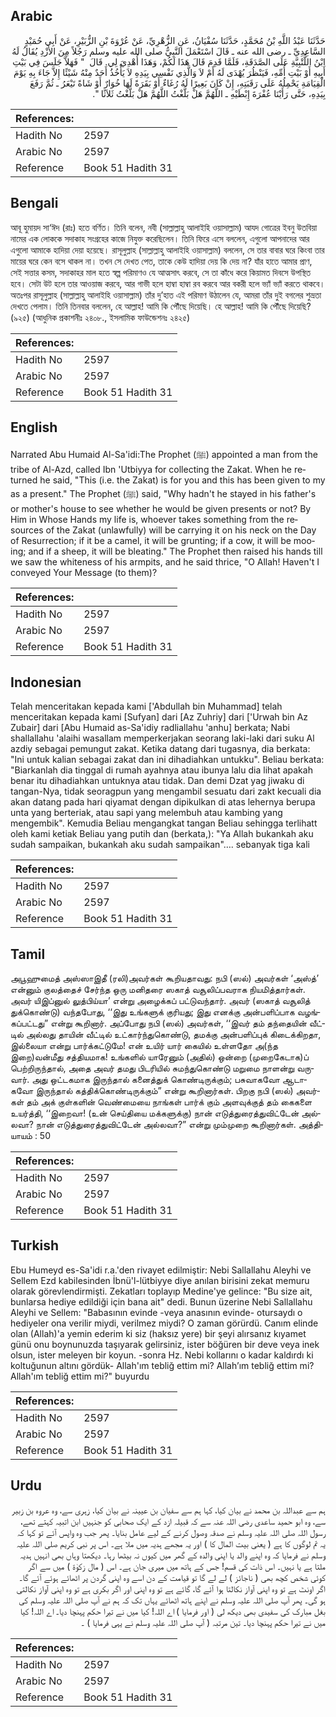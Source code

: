 ## Arabic


<div dir="rtl" lang="ar" style={{fontSize:'larger',backgroundColor:'#f8f9fa',padding:20}}>
حَدَّثَنَا عَبْدُ اللَّهِ بْنُ مُحَمَّدٍ، حَدَّثَنَا سُفْيَانُ، عَنِ الزُّهْرِيِّ، عَنْ عُرْوَةَ بْنِ الزُّبَيْرِ، عَنْ أَبِي حُمَيْدٍ السَّاعِدِيِّ ـ رضى الله عنه ـ قَالَ اسْتَعْمَلَ النَّبِيُّ صلى الله عليه وسلم رَجُلاً مِنَ الأَزْدِ يُقَالُ لَهُ ابْنُ اللُّتْبِيَّةِ عَلَى الصَّدَقَةِ، فَلَمَّا قَدِمَ قَالَ هَذَا لَكُمْ، وَهَذَا أُهْدِيَ لِي‏.‏ قَالَ ‏ "‏ فَهَلاَّ جَلَسَ فِي بَيْتِ أَبِيهِ أَوْ بَيْتِ أُمِّهِ، فَيَنْظُرَ يُهْدَى لَهُ أَمْ لاَ وَالَّذِي نَفْسِي بِيَدِهِ لاَ يَأْخُذُ أَحَدٌ مِنْهُ شَيْئًا إِلاَّ جَاءَ بِهِ يَوْمَ الْقِيَامَةِ يَحْمِلُهُ عَلَى رَقَبَتِهِ، إِنْ كَانَ بَعِيرًا لَهُ رُغَاءٌ أَوْ بَقَرَةً لَهَا خُوَارٌ أَوْ شَاةً تَيْعَرُ ـ ثُمَّ رَفَعَ بِيَدِهِ، حَتَّى رَأَيْنَا عُفْرَةَ إِبْطَيْهِ ـ اللَّهُمَّ هَلْ بَلَّغْتُ اللَّهُمَّ هَلْ بَلَّغْتُ ثَلاَثًا ‏"‏‏.‏
</div>
<div style={{backgroundColor:'#f8f9fa',padding:20, marginBottom: 10}}><table> <thead> <tr> <th>References:</th> <th></th> </tr> </thead> <tbody><tr><td>Hadith No</td><td>2597</td></tr><tr><td>Arabic No</td><td>2597</td></tr><tr><td>Reference</td><td>Book 51 Hadith 31</td></tr></tbody></table></div>

## Bengali


<div dir="ltr" lang="bn" style={{fontSize:'larger',backgroundColor:'#f8f9fa',padding:20}}>
আবূ হুমায়দ সা‘ঈদ (রাঃ) হতে বর্ণিত। তিনি বলেন, নবী (সাল্লাল্লাহু আলাইহি ওয়াসাল্লাম) আযদ গোত্রের ইবনু উতবিয়া নামের এক লোককে সদাকাহ সংগ্রহের কাজে নিযুক্ত করেছিলেন। তিনি ফিরে এসে বললেন, এগুলো আপনাদের আর এগুলো আমাকে হাদিয়া দেয়া হয়েছে। রাসূলুল্লাহ (সাল্লাল্লাহু আলাইহি ওয়াসাল্লাম) বললেন, সে তার বাবার ঘরে কিংবা তার মায়ের ঘরে কেন বসে থাকল না। তখন সে দেখত পেত, তাকে কেউ হাদিয়া দেয় কি দেয় না? যাঁর হাতে আমার প্রাণ, সেই সত্তার কসম, সদাকাহর মাল হতে স্বল্প পরিমাণও যে আত্মসাৎ করবে, সে তা কাঁধে করে কিয়ামত দিবসে উপস্থিত হবে। সেটা উট হলে তার আওয়াজ করবে, আর গাভী হলে হাম্বা হাম্বা রব করবে আর বকরী হলে ভ্যাঁ ভ্যাঁ করতে থাকবে। অতঃপর রাসূলুল্লাহ (সাল্লাল্লাহু আলাইহি ওয়াসাল্লাম) তাঁর দু’হাত এই পরিমাণ উঠালেন যে, আমরা তাঁর দুই বগলের শুভ্রতা দেখতে পেলাম। তিনি তিনবার বললেন, হে আল্লাহ! আমি কি পৌঁছে দিয়েছি। হে আল্লাহ! আমি কি পৌঁছে দিয়েছি? (৯২৫) (আধুনিক প্রকাশনীঃ ২৪০৮., ইসলামিক ফাউন্ডেশনঃ ২৪২৫)
</div>
<div style={{backgroundColor:'#f8f9fa',padding:20, marginBottom: 10}}><table> <thead> <tr> <th>References:</th> <th></th> </tr> </thead> <tbody><tr><td>Hadith No</td><td>2597</td></tr><tr><td>Arabic No</td><td>2597</td></tr><tr><td>Reference</td><td>Book 51 Hadith 31</td></tr></tbody></table></div>

## English


<div dir="ltr" lang="en" style={{fontSize:'larger',backgroundColor:'#f8f9fa',padding:20}}>
Narrated Abu Humaid Al-Sa'idi:The Prophet (ﷺ) appointed a man from the tribe of Al-Azd, called Ibn 'Utbiyya for collecting the Zakat. When he returned he said, "This (i.e. the Zakat) is for you and this has been given to my as a present." The Prophet (ﷺ) said, "Why hadn't he stayed in his father's or mother's house to see whether he would be given presents or not? By Him in Whose Hands my life is, whoever takes something from the resources of the Zakat (unlawfully) will be carrying it on his neck on the Day of Resurrection; if it be a camel, it will be grunting; if a cow, it will be mooing; and if a sheep, it will be bleating." The Prophet then raised his hands till we saw the whiteness of his armpits, and he said thrice, "O Allah! Haven't I conveyed Your Message (to them)?
</div>
<div style={{backgroundColor:'#f8f9fa',padding:20, marginBottom: 10}}><table> <thead> <tr> <th>References:</th> <th></th> </tr> </thead> <tbody><tr><td>Hadith No</td><td>2597</td></tr><tr><td>Arabic No</td><td>2597</td></tr><tr><td>Reference</td><td>Book 51 Hadith 31</td></tr></tbody></table></div>

## Indonesian


<div dir="ltr" lang="id" style={{fontSize:'larger',backgroundColor:'#f8f9fa',padding:20}}>
Telah menceritakan kepada kami ['Abdullah bin Muhammad] telah menceritakan kepada kami [Sufyan] dari [Az Zuhriy] dari ['Urwah bin Az Zubair] dari [Abu Humaid as-Sa'idiy radliallahu 'anhu] berkata; Nabi shallallahu 'alaihi wasallam memperkerjakan seorang laki-laki dari suku Al azdiy sebagai pemungut zakat. Ketika datang dari tugasnya, dia berkata: "Ini untuk kalian sebagai zakat dan ini dihadiahkan untukku". Beliau berkata: "Biarkanlah dia tinggal di rumah ayahnya atau ibunya lalu dia lihat apakah benar itu dihadiahkan untuknya atau tidak. Dan demi Dzat yag jiwaku di tangan-Nya, tidak seoragpun yang mengambil sesuatu dari zakt kecuali dia akan datang pada hari qiyamat dengan dipikulkan di atas lehernya berupa unta yang berteriak, atau sapi yang melembuh atau kambing yang mengembik". Kemudia Beliau mengangkat tangan Beliau sehingga terlihatt oleh kami ketiak Beliau yang putih dan (berkata,): "Ya Allah bukankah aku sudah sampaikan, bukankah aku sudah sampaikan"…. sebanyak tiga kali
</div>
<div style={{backgroundColor:'#f8f9fa',padding:20, marginBottom: 10}}><table> <thead> <tr> <th>References:</th> <th></th> </tr> </thead> <tbody><tr><td>Hadith No</td><td>2597</td></tr><tr><td>Arabic No</td><td>2597</td></tr><tr><td>Reference</td><td>Book 51 Hadith 31</td></tr></tbody></table></div>

## Tamil


<div dir="ltr" lang="ta" style={{fontSize:'larger',backgroundColor:'#f8f9fa',padding:20}}>
அபூஹுமைத் அஸ்ஸாஇதீ (ரலி)அவர்கள் கூறியதாவது: நபி (ஸல்) அவர்கள் ‘அஸ்த்’ என்னும் குலத்தைச் சேர்ந்த ஒரு மனிதரை ஸகாத் வசூலிப்பவராக நியமித்தார்கள். அவர் யிஇப்னுல் லுத்பிய்யா’ என்று அழைக்கப் பட்டுவந்தார். அவர் (ஸகாத் வசூலித் துக்கொண்டு) வந்தபோது, ‘‘இது உங்களுக் குரியது; இது எனக்கு அன்பளிப்பாக வழங்கப்பட்டது” என்று கூறினார். அப்போது நபி (ஸல்) அவர்கள், ‘‘இவர் தம் தந்தையின் வீட்டில் அல்லது தாயின் வீட்டில் உட்கார்ந்துகொண்டு, தமக்கு அன்பளிப்புக் கிடைக்கிறதா, இல்லையா என்று பார்க்கட்டுமே! என் உயிர் யார் கையில் உள்ளதோ அ(ந்த இறை)வன்மீது சத்தியமாக! உங்களில் யாரேனும் (அதில்) ஒன்றை (முறைகேடாக)ப் பெற்றிருந்தால், அதை அவர் தமது பிடரியில் சுமந்துகொண்டு மறுமை நாளன்று வருவார். அது ஒட்டகமாக இருந்தால் கனைத்துக் கொண்டிருக்கும்; பசுவாகவோ ஆடாகவோ இருந்தால் கத்திக்கொண்டிருக்கும்” என்று கூறினார்கள். பிறகு நபி (ஸல்) அவர்கள் தம் அக் குள்களின் வெண்மையை நாங்கள் பார்க் கும் அளவுக்குத் தம் கைகளை உயர்த்தி, ‘‘இறைவா! (உன் செய்தியை மக்களுக்கு) நான் எடுத்துரைத்துவிட்டேன் அல்லவா? நான் எடுத்துரைத்துவிட்டேன் அல்லவா?” என்று மும்முறை கூறினார்கள். அத்தியாயம் : 50
</div>
<div style={{backgroundColor:'#f8f9fa',padding:20, marginBottom: 10}}><table> <thead> <tr> <th>References:</th> <th></th> </tr> </thead> <tbody><tr><td>Hadith No</td><td>2597</td></tr><tr><td>Arabic No</td><td>2597</td></tr><tr><td>Reference</td><td>Book 51 Hadith 31</td></tr></tbody></table></div>

## Turkish


<div dir="ltr" lang="tr" style={{fontSize:'larger',backgroundColor:'#f8f9fa',padding:20}}>
Ebu Humeyd es-Sa'idi r.a.'den rivayet edilmiştir: Nebi Sallallahu Aleyhi ve Sellem Ezd kabilesinden İbnü'l-lütbiyye diye anılan birisini zekat memuru olarak görevlendirmişti. Zekatları toplayıp Medine'ye gelince: "Bu size ait, bunlarsa hediye edildiği için bana ait" dedi. Bunun üzerine Nebi Sallallahu Aleyhi ve Sellem: "Babasının evinde -veya anasının evinde- otursaydı o hediyeler ona verilir miydi, verilmez miydi? O zaman görürdü. Canım elinde olan (Allah)'a yemin ederim ki siz (haksız yere) bir şeyi alırsanız kıyamet günü onu boynunuzda taşıyarak gelirsiniz, ister böğüren bir deve veya inek olsun, ister meleyen bir koyun. -sonra Hz. Nebi kollarını o kadar kaldırdı ki koltuğunun altını gördük- Allah'ım tebliğ ettim mi? Allah’ım tebliğ ettim mi? Allah'ım tebliğ ettim mi?" buyurdu
</div>
<div style={{backgroundColor:'#f8f9fa',padding:20, marginBottom: 10}}><table> <thead> <tr> <th>References:</th> <th></th> </tr> </thead> <tbody><tr><td>Hadith No</td><td>2597</td></tr><tr><td>Arabic No</td><td>2597</td></tr><tr><td>Reference</td><td>Book 51 Hadith 31</td></tr></tbody></table></div>

## Urdu


<div dir="rtl" lang="ur" style={{fontSize:'larger',backgroundColor:'#f8f9fa',padding:20}}>
ہم سے عبداللہ بن محمد نے بیان کیا، کہا ہم سے سفیان بن عیینہ نے بیان کیا، زہری سے، وہ عروہ بن زبیر سے، وہ ابو حمید ساعدی رضی اللہ عنہ سے کہ قبیلہ ازد کے ایک صحابی کو جنہیں ابن اتبیہ کہتے تھے، رسول اللہ صلی اللہ علیہ وسلم نے صدقہ وصول کرنے کے لیے عامل بنایا۔ پھر جب وہ واپس آئے تو کہا کہ یہ تم لوگوں کا ہے ( یعنی بیت المال کا ) اور یہ مجھے ہدیہ میں ملا ہے۔ اس پر نبی کریم صلی اللہ علیہ وسلم نے فرمایا کہ وہ اپنے والد یا اپنی والدہ کے گھر میں کیوں نہ بیٹھا رہا۔ دیکھتا وہاں بھی انہیں ہدیہ ملتا ہے یا نہیں۔ اس ذات کی قسم! جس کے ہاتھ میں میری جان ہے۔ اس ( مال زکوٰۃ ) میں سے اگر کوئی شخص کچھ بھی ( ناجائز ) لے لے گا تو قیامت کے دن اسے وہ اپنی گردن پر اٹھائے ہوئے آئے گا۔ اگر اونٹ ہے تو وہ اپنی آواز نکالتا ہوا آئے گا، گائے ہے تو وہ اپنی اور اگر بکری ہے تو وہ اپنی آواز نکالتی ہو گی۔ پھر آپ صلی اللہ علیہ وسلم نے اپنے ہاتھ اٹھائے یہاں تک کہ ہم نے آپ صلی اللہ علیہ وسلم کی بغل مبارک کی سفیدی بھی دیکھ لی ( اور فرمایا ) اے اللہ! کیا میں نے تیرا حکم پہنچا دیا۔ اے اللہ! کیا میں نے تیرا حکم پہنچا دیا۔ تین مرتبہ ( آپ صلی اللہ علیہ وسلم نے یہی فرمایا ) ۔
</div>
<div style={{backgroundColor:'#f8f9fa',padding:20, marginBottom: 10}}><table> <thead> <tr> <th>References:</th> <th></th> </tr> </thead> <tbody><tr><td>Hadith No</td><td>2597</td></tr><tr><td>Arabic No</td><td>2597</td></tr><tr><td>Reference</td><td>Book 51 Hadith 31</td></tr></tbody></table></div>